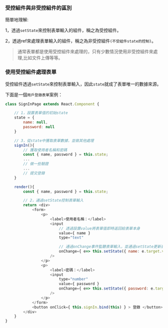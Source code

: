 ### 受控組件與非受控組件的區別
簡單地理解:  

1，透過`setState`來控制表單輸入的組件，稱之為受控組件。  

2，透過ref來處理表單輸入的組件，稱之為非受控組件`(不受組件state的控制)`。

> 通常表單都是使用受控組件來處理的，只有少數情況使用非受控組件來處理,比如文件上傳等等。

### 使用受控組件處理表單  

受控組件透過`setState`來控制表單輸入，因此`state`就成了表單唯一的數據來源。

下面是一個`用戶登錄表單`案例：   
```js
class SignInPage extends React.Component {  

    // 1，設置表單值的初始state
    state = {
        name: null,
        password: null
    }

    // 3，從state中獲取表單數據，並做其他處理
    signIn(){
        // 獲取使用者名稱和密碼
        const { name, password } = this.state;
        ...
        // 做一些驗證
        ...
        // 提交登錄
    }

    render(){
        const { name, password } = this.state;  

        // 2，通過setState控制表單輸入
        return <div>
            <form>
                <p> 
                    <label>使用者名稱：</label>
                    <input 
                        // 透過設置value將表單值即時返回給表單本身
                        value={ name } 
                        type="text"    

                        // 通過onChange事件監聽表單輸入，並通過setState更新表單的值
                        onChange={ e=> this.setState({ name: e.target.value }) } 
                    /> 
                </p>
                <p> 
                    <label>密碼：</label>
                    <input 
                        type="number" 
                        value={ password } 
                        onChange={ e=> this.setState({ password: e.target.value }) } 
                    /> 
                </p>
            </form>
            <button onClick={ this.signIn.bind(this) } > 登錄 </button>
        </div>
    }
}
```
